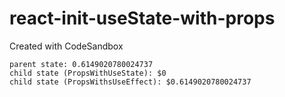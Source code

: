 # react-init-useState-with-props

Created with CodeSandbox

```
parent state: 0.6149020780024737
child state (PropsWithUseState): $0
child state (PropsWithsUseEffect): $0.6149020780024737
```
